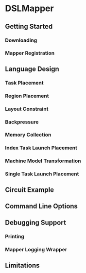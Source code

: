 # DSLMapper
## Getting Started

### Downloading

### Mapper Registration

## Language Design

### Task Placement

### Region Placement

### Layout Constraint

### Backpressure

### Memory Collection

### Index Task Launch Placement

### Machine Model Transformation

### Single Task Launch Placement

## Circuit Example

## Command Line Options

## Debugging Support

### Printing

### Mapper Logging Wrapper

## Limitations
